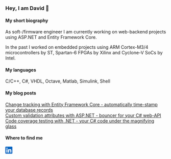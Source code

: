 ### Hey, I am David 👋

#### **My short biography**
As soft-/firmware engineer I am currently working on web-backend projects using ASP.NET and Entity Framework Core.

In the past I worked on embedded projects using ARM Cortex-M3/4 microcontrollers by ST, Spartan-6 FPGAs by Xilinx and Cyclone-V SoCs by Intel.

#### **My languages**
C/C++, C#, VHDL, Octave, Matlab, Simulink, Shell

#### **My blog posts**
[Change tracking with Entity Framework Core - automatically time-stamp your database records](https://github.com/djek-sweng/blog-change-tracking-efcore/)<br>
[Custom validation attributes with ASP.NET - bouncer for your C# web-API](https://github.com/djek-sweng/blog-custom-validation-attributes-aspnet/)<br>
[Code coverage testing with .NET - your C# code under the magnifying glass](https://github.com/djek-sweng/blog-code-coverage-testing-dotnet/)

#### **Where to find me**
<a href="https://www.linkedin.com/in/djek-sweng/"><img width="22px" src="./img/linkedin.svg"/></a>
